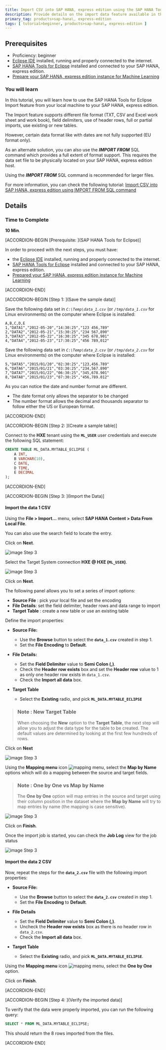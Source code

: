 ```yaml
---
title: Import CSV into SAP HANA, express edition using the SAP HANA Tools for Eclipse
description: Provide details on the import data feature available in the SAP HANA Tools for Eclipse
primary_tag: products>sap-hana\, express-edition
tags: [ tutorial>beginner, products>sap-hana\, express-edition ]
---
```


## Prerequisites  
- Proficiency: beginner
- [Eclipse IDE](https://www.eclipse.org/downloads/) installed, running and properly connected to the internet.
- [SAP HANA Tools for Eclipse](https://www.sap.com/developer/tutorials/mlb-hxe-tools-sql-eclipse.html) installed and connected to your SAP HANA, express edition.
- [Prepare your SAP HANA, express edition instance for Machine Learning](https://www.sap.com/developer/tutorials/mlb-hxe-setup-basic.html)

### You will learn

In this tutorial, you will learn how to use the SAP HANA Tools for Eclipse Import feature from your local machine to your SAP HANA, express edition.

The Import feature supports different file format (TXT, CSV and Excel work sheet and work book), field delimiters, use of header rows, full or partial imports, use existing or new tables.

However, certain data format like with dates are not fully supported (EU format only).

As an alternate solution, you can also use the ***IMPORT FROM*** SQL command which provides a full extent of format support.
This requires the data set file to be physically located on your SAP HANA, express edition host.

Using the ***IMPORT FROM*** SQL command is recommended for larger files.

For more information, you can check the following tutorial: [Import CSV into SAP HANA, express edition using IMPORT FROM SQL command](https://www.sap.com/developer/tutorials/mlb-hxe-import-data-sql-import.html)

## Details

### Time to Complete
**10 Min**.

[ACCORDION-BEGIN [Prerequisite: ](SAP HANA Tools for Eclipse)]

In order to proceed with the next steps, you must have:

 - the [Eclipse IDE](https://www.eclipse.org/downloads/) installed, running and properly connected to the internet.
 - [SAP HANA Tools for Eclipse](https://www.sap.com/developer/tutorials/mlb-hxe-tools-sql-eclipse.html) installed and connected to your SAP HANA, express edition.
 - [Prepared your SAP HANA, express edition instance for Machine Learning](https://www.sap.com/developer/tutorials/mlb-hxe-setup-basic.html)

[ACCORDION-END]

[ACCORDION-BEGIN [Step 1: ](Save the sample data)]

Save the following data set in *`C:\Temp\data_1.csv`* (or *`/tmp/data_1.csv`* for Linux environments) on the computer where Eclipse is installed:

```csv
A,B,C,D,E
1,"DATA1","2012-05-20","14:30:25","123 456,789"
2,"DATA2","2012-05-21","15:30:25","234 567,890"
3,"DATA3","2012-05-22","16:30:25","345 678,901"
4,"DATA4","2012-05-23","17:30:25","456 789,012"
```

Save the following data set in *`C:\Temp\data_2.csv`* (or *`/tmp/data_2.csv`* for Linux environments) on the computer where Eclipse is installed:

```csv
5,"DATA5","2015/01/20","02:30:25","123,456.789"
6,"DATA6","2015/01/21","03:30:25","234,567.890"
7,"DATA7","2015/01/22","06:30:25","345,678.901"
8,"DATA8","2015/01/23","07:30:25","456,789.012"
```

As you can notice the date and number format are different.

 - The date format only allows the separator to be changed
 - The number format allows the decimal and thousands separator to follow either the US or European format.

[ACCORDION-END]

[ACCORDION-BEGIN [Step 2: ](Create a sample table)]

Connect to the **HXE** tenant using the **`ML_USER`** user credentials and execute the following SQL statement:

```SQL
CREATE TABLE ML_DATA.MYTABLE_ECLIPSE (
    A INT,
    B VARCHAR(10),
    C DATE,
    D TIME,
    E DECIMAL
);
```

[ACCORDION-END]

[ACCORDION-BEGIN [Step 3: ](Import the Data)]

#### **Import the data 1 CSV**

Using the  **File > Import...** menu, select **SAP HANA Content > Data From Local File**.

You can also use the search field to locate the entry.

Click on **Next**.

![image Step 3](03-0.png)

Select the Target System connection **HXE @ HXE (`ML_USER`)**.

![image Step 3](03-1.png)

Click on **Next**.

The following panel allows you to set a series of import options:

 - **Source File** : pick your local file and set the encoding
 - **File Details**: set the field delimiter, header rows and data range to import
 - **Target Table** : create a new table or use an existing table

Define the import properties:

- **Source File:**

    - Use the **Browse** button to select the **`data_1.csv`** created in step 1.
    - Set the **File Encoding** to **Default**.

- **File Details:**

    - Set the **Field Delimiter** value to **Semi Colon (,)**.
    - Check the **Header row exists** box and set the **Header row** value to 1 as only one header row exists in `data_1.csv`.
    - Check the **Import all data** box.

- **Target Table**

    - Select the **Existing** radio, and pick **`ML_DATA.MYTABLE_ECLIPSE`**

> ### **Note :** **New Target Table**
>
>When choosing the **New** option to the **Target Table**, the next step will allow you to adjust the data type for the table to be created.
>The default values are determined by looking at the first few hundreds of rows.

Click on **Next**

![image Step 3](03-2.png)

Using the **Mapping menu** icon ![mapping menu](03-mapping-menu.png), select the **Map by Name** options which will do a mapping between the source and target fields.

> ### **Note :** **One by One vs Map by Name**
>
> The **One by One** option will map entries in the source and target using their column position in the dataset where the **Map by Name** will try to map entries by name (the mapping is case sensitive).

![image Step 3](03-3.png)

Click on **Finish**.

Once the import job is started, you can check the **Job Log** view for the job status

![image Step 3](03-4.png)

#### **Import the data 2 CSV**

Now, repeat the steps for the **`data_2.csv`** file with the following import properties:

- **Source File:**

    - Use the **Browse** button to select the **`data_2.csv`** created in step 1.
    - Set the **File Encoding** to **Default**.

- **File Details**

    - Set the **Field Delimiter** value to **Semi Colon (,)**.
    - Uncheck the **Header row exists** box as there is no header row in `data_2.csv`.
    - Check the **Import all data** box.

- **Target Table**

    - Select the **Existing** radio, and pick **`ML_DATA.MYTABLE_ECLIPSE`**.

Using the **Mapping menu** icon ![mapping menu](03-mapping-menu.png), select the **One by One** option.

Click on **Finish**.

[ACCORDION-END]

[ACCORDION-BEGIN [Step 4: ](Verify the imported data)]

To verify that the data were properly imported, you can run the following query:

```SQL
SELECT * FROM ML_DATA.MYTABLE_ECLIPSE;
```

This should return the 8 rows imported from the files.

[ACCORDION-END]
